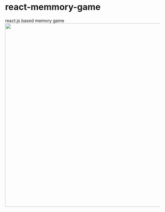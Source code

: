 # react-memmory-game
react.js based memory game
<img src="https://media.giphy.com/media/iheqM1jZaRrKqrQGu3/giphy.gif" width="600" align="center">
